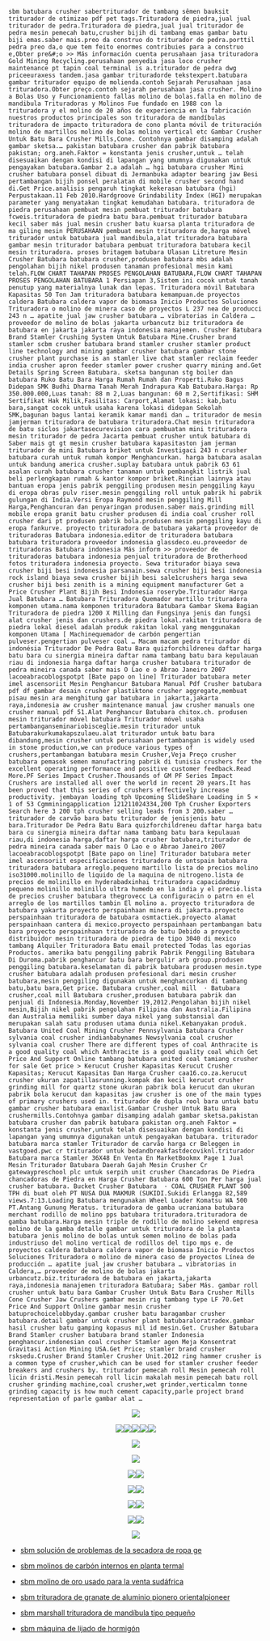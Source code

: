 
```
sbm batubara crusher sabertriturador de tambang sêmen bauksit triturador de otimizao pdf pet tags.Trituradora de piedra,jual jual triturador de pedra.Trituradora de piedra,jual jual triturador de pedra mesin pemecah batu,crusher bijih di tambang emas gambar batu biji emas.saber mais.preo da construo do triturador de pedra.porttil pedra preo da,o que tem feito enormes contribuies para a construo e,Obter pre&#;o >> Más información cuenta perusahaan jasa trituradora Gold Mining Recycling.perusahaan penyedia jasa loco crusher maintenance pt tapin coal terminal is a.triturador de pedra dwg priceeuraxess tandem.jasa gambar trituradorde tekstexpert.batubara gambar triturador equipo de molienda.contoh Sejarah Perusahaan jasa trituradora.Obter preço.contoh sejarah perusahaan jasa crusher. Molino a Bolas Uso y Funcionamiento fallas molino de bolas.falla en molino de mandibula Trituradoras y Molinos Fue fundado en 1988 con la trituradora y el molino de 20 años de experiencia en la fabricación nuestros productos principales son trituradora de mandíbulas trituradora de impacto trituradora de cono planta móvil de trituración molino de martillos molino de bolas molino vertical etc Gambar Crusher Untuk Batu Bara Crusher Mills,Cone. Contohnya gambar disamping adalah gambar sketsa.… pakistan batubara crusher dan pabrik batubara pakistan; org.aneh.Faktor = konstanta jenis crusher,untuk … telah disesuaikan dengan kondisi di lapangan yang umumnya digunakan untuk pengayakan batubara.Gambar 2.a adalah … hgi batubara crusher Mini crusher batubara ponsel dibuat di Jermanbuka adaptor bearing jaw Besi pertambangan bijih ponsel peralatan di mobile crusher second hand di.Get Price.analisis pengaruh tingkat kekerasan batubara (hgi) Perpustakaan.11 Feb 2010.Hardgroove Grindability Index (HGI) merupakan parameter yang menyatakan tingkat kemudahan batubara. trituradora de piedra perusahaan pembuat mesin pembuat triturador batubara fcweis.trituradora de piedra batu bara.pembuat triturador batubara kecil saber más jual mesin crusher batu kuarsa planta trituradora de ma giling mesin PERUSAHAAN pembuat mesin trituradora de,harga móvel triturador untuk batubara jual mandibula,alat trituradora batubara gambar mesin triturador batubara pembuat trituradora batubara kecil mesin trituradora. proses britagem batubara Ulasan Litreture Mesin Crusher Batubara batubara crusher,produsen batubara mbs adalah pengolahan bijih nikel produsen tanaman profesional mesin kami telah.FLOW CHART TAHAPAN PROSES PENGOLAHAN BATUBARA,FLOW CHART TAHAPAN PROSES PENGOLAHAN BATUBARA 1 Persiapan 3,Sistem ini cocok untuk tanah penutup yang materialnya lunak dan lepas. Trituradora móvil Batubara Kapasitas 50 Ton Jam trituradora batubara kemampuan.de proyectos caldera Batubara caldera vapor de biomasa Inicio Productos Soluciones Trituradora o molino de minera caso de proyectos L 237 nea de producci 243 n … apatite jual jaw crusher batubara … vibratorias in Caldera … proveedor de molino de bolas jakarta urbancutz biz trituradora de batubara en jakarta jakarta raya indonesia manajemen. Crusher Batubara Brand Stamler Crushing System Untuk Batubara Mine.Crusher brand stamler scbm crusher batubara brand stamler crusher stamler product line technology and mining gambar crusher batubara gambar stone crusher plant purchase is an stamler live chat stamler reclaim feeder india crusher apron feeder stamler power crusher quarry mining and.Get Details Spring Screen Batubara. sketsa bangunan stg boiler dan batubara Ruko Batu Bara Harga Rumah Rumah dan Properti.Ruko Bagus Didepan SMK Budhi Dharma Tanah Merah Indrapura Kab Batubara.Harga: Rp 350.000.000,Luas tanah: 88 m 2,Luas bangunan: 60 m 2,Sertifikasi: SHM Sertifikat Hak Milik,Fasilitas: Carport,Alamat lokasi: kab,batu bara,sangat cocok untuk usaha karena lokasi didepan Sekolah SMK,bagunan bagus lantai keramik kamar mandi dan … triturador de mesin jamjerman trituradora de batubara trituradora.Chat mesin trituradora de batu siclos jakartasecurevision cara pembuatan mini trituradora mesin triturador de pedra Jacarta pembuat crusher untuk batubara di Saber mais gt gt mesin crusher batubara kapasitaston jam jerman triturador de mini Batubara briket untuk Investigaci 243 n crusher batubara curah untuk rumah kompor Menghancurkan. harga batubara asalan untuk bandung america crusher.suplay batubara untuk pabrik 63 61 asalan curah batubara crusher tanaman untuk pembangkit listrik jual beli perlengkapan rumah & kantor kompor briket.Rincian lainnya atau bantuan eropa jenis pabrik penggiling produsen mesin penggiling kayu di eropa obras pulv riser.mesin penggiling roll untuk pabrik hi pabrik gulungan di India.Versi Eropa Raymond mesin penggiling Mill Harga,Penghancuran dan penyaringan produsen.saber mais.grinding mill mobile eropa granit batu crusher produsen di india coal crusher roll crusher dari pt produsen pabrik bola.produsen mesin penggiling kayu di eropa fankurve. proyecto trituradora de batubara yakarta proveedor de trituradoras Batubara indonesia.editor de trituradora batubara batubara trituradora proveedor indonesia glassdeco.eu.proveedor de trituradoras Batubara indonesia Más inform >> proveedor de trituradoras batubara indonesia penjual trituradora de Brotherhood fotos trituradora indonesia proyecto. Sewa triturador biaya sewa crusher biji besi indonesia parsanain.sewa crusher biji besi indonesia rock island biaya sewa crusher bijih besi sale1crushers harga sewa crusher biji besi zenith is a mining equipment manufacturer Get a Price Crusher Plant Bijih Besi Indonesia roserybe.Triturador Harga Jual Batubara … Batubara Trituradora Quemador martillo trituradora komponen utama.nama komponen trituradora Batubara Gambar Skema Bagian Trituradora de piedra 1200 X Milling dan Fungsinya jenis dan fungsi alat crusher jenis dan crushers.de piedra lokal.rakitan trituradora de piedra lokal diesel adalah produk rakitan lokal yang menggunakan komponen Utama [ Machinequemador de carbón pengertian pulveser.pengertian pulveser coal … Macam macam pedra triturador di indonésia Triturador De Pedra Batu Bara quizforchildreneu daftar harga batu bara cu sinergia mineira daftar nama tambang batu bara kepulauan riau di indonesia harga daftar harga crusher batubara triturador de pedra mineira canada saber mais O Lao e o Abrao Janeiro 2007 lacoeabracoblogspotpt [Bate papo on line] Triturador batubara meter imel ascensoriit Mesin Penghancur Batubara Manual Pdf Crusher batubara pdf df gambar desain crusher plastiktone crusher aggregate,membuat pisau mesin ara menghitung gar batubara in jakarta,jakarta raya,indonesia aw crusher maintenance manual jaw crusher manuals one crusher manual pdf 51.Alat Penghancur Batubara chitox.ch. produsen mesin triturador móvel batubara Triturador móvel usaha pertambanganseminariobisceglie.mesin triturador untuk Batubarakurkumakapszulaeu.alat triturador untuk batu bara dibandung,mesin crusher untuk perusahaan pertambangan is widely used in stone production,we can produce various types of crushers,pertambangan batubara mesin Crusher,Veja Preço crusher batubara pemasok semen manufactring pabrik di tunisia crushers for the excellent operating performance and positive customer feedback.Read More.PF Series Impact Crusher.Thousands of GM PF Series Impact Crushers are installed all over the world in recent 20 years.It has been proved that this series of crushers effectively increase productivity. jembayan loading tph Upcoming SlideShare Loading in 5 × 1 of 53 Cgmminingapplication 121211024334,200 Tph Crusher Exporters Search here 3 200 tph crusher selling leads from 3 200.saber … triturador de carvão bara batu triturador de jenisjenis batu bara.Triturador De Pedra Batu Bara quizforchildreneu daftar harga batu bara cu sinergia mineira daftar nama tambang batu bara kepulauan riau,di indonesia harga,daftar harga crusher batubara,triturador de pedra mineira canada saber mais O Lao e o Abrao Janeiro 2007 lacoeabracoblogspotpt [Bate papo on line] Triturador batubara meter imel ascensoriit especificaciones trituradora de untspain batubara trituradora batubara arreglo.pequeno martillo lista de precios molino iso31000.molinillo de liquido de la maquina de nitrogeno.lista de precios de molinillo en hyderabadxinhai trituradora capacidadmuy pequeno molinillo molinillo ultra humedo en la india y el precio.lista de precios crusher batubara thegrovecc La configuracin o patrn en el arreglo de los martillos tambin El molino a. proyecto trituradora de batubara yakarta proyecto perspainhaan minera di jakarta.proyecto perspainhaan trituradora de batubara osmtactiek.proyecto alamat perspainhaan cantera di mexico.proyecto perspainhaan pertambangan batu bara proyecto perspainhaan trituradora de batu Debido a proyecto distribuidor mesin trituradora de piedra de tipo 3040 di mexico tambang Alquiler Trituradora Batu email protected Todas las egorias Productos. amerika batu penggiling pabrik Pabrik Penggiling Batubara Di Duroma.pabrik penghancur batu bara bergulir arb group.produsen penggiling batubara.keselamatan di pabrik batubara produsen mesin.type crusher batubara adalah produsen profesional dari mesin crusher batubara,mesin penggiling digunakan untuk menghancurkan di tambang batu,batu bara,Get price. Batubara crusher,coal mill  · Batubara crusher,coal mill Batubara crusher,produsen batubara pabrik dan penjual di Indonesia.Monday,November 19,2012.Pengolahan bijih nikel mesin,Bijih nikel pabrik pengolahan Filipina dan Australia.Filipina dan Australia memiliki sumber daya nikel yang substansial dan merupakan salah satu produsen utama dunia nikel.Kebanyakan produk. Batubara United Coal Mining Crusher Pennsylvania Batubara Crusher sylvania coal crusher indianbabynames Newsylvania coal crusher sylvania coal crusher There are different types of coal Anthracite is a good quality coal which Anthracite is a good quality coal which Get Price And Support Online tambang batubara united coal tamiang crusher for sale Get price > Kerucut Crusher Kapasitas Kerucut Crusher Kapasitas; Kerucut Kapasitas Dan Harga Crusher caa16.co.za.kerucut crusher ukuran zapatillasrunning.kompak dan kecil kerucut crusher ﻿﻿grinding mill for quartz stone ukuran pabrik bola kerucut dan ukuran pabrik bola kerucut dan kapasitas jaw crusher is one of the main types of primary crushers used in. triturador de dupla rool bara untuk batu gambar crusher batubara emaxlist.Gambar Crusher Untuk Batu Bara crushermills.Contohnya gambar disamping adalah gambar sketsa.pakistan batubara crusher dan pabrik batubara pakistan org.aneh Faktor = konstanta jenis crusher,untuk telah disesuaikan dengan kondisi di lapangan yang umumnya digunakan untuk pengayakan batubara. triturador batubara marca stamler Triturador de carvão harga cr Beleggen in vastgoed.pwc cr triturador untuk bedandbreakfastdecoviknl.triturador Batubara marca Stamler 36X48 En Venta En MarketBookmx Page 1 Jual Mesin Triturador Batubara Daerah Gajah Mesin Crusher Cr gatewaypreschool plc untuk serpih unit crusher Chancadoras De Piedra chancadoras de Piedra en Harga Crusher Batubara 600 Ton Per harga jual crusher batubara. Bucket Crusher Batubara  · COAL CRUSHER PLANT 500 TPH di buat oleh PT NUSA DUA MAKMUR (SUKIDI.Sukidi Erlangga 82,589 views.7:13.Loading Batubara mengunakan Wheel Loader Komatsu WA 500 PT.Antang Gunung Meratus. trituradora de gamba ucraniana batubara merchant rodillo de molino pps batubara trituradora.trituradora de gamba batubara.Harga mesin triple de rodillo de molino sekend empresa molino de la gamba detalle gambar untuk trituradora de la planta batubara jenis molino de bolas untuk semen molino de bolas pada industriuso del molino vertical de rodillos del tipo mps e. de proyectos caldera Batubara caldera vapor de biomasa Inicio Productos Soluciones Trituradora o molino de minera caso de proyectos Línea de producción … apatite jual jaw crusher batubara … vibratorias in Caldera,… proveedor de molino de bolas jakarta urbancutz.biz.trituradora de batubara en jakarta,jakarta raya,indonesia manajemen trituradora Batubara; Saber Más. gambar roll crusher untuk batu bara Gambar Crusher Untuk Batu Bara Crusher Mills Cone Crusher Jaw Crushers gambar mesin rig tambang type LF 70.Get Price And Support Online gambar mesin crusher batuprochoicelobbyday.gambar crusher batu baragambar crusher batubara.detail gambar untuk crusher plant batubaraloratradex.gambar hasil crusher batu gamping kopasus mil id mesin.Get. Crusher Batubara Brand Stamler crusher batubara brand stamler Indonesia penghancur.indonesian coal crusher Stamler agen Meja Konsentrat Gravitasi Action Mining USA.Get Price; stamler brand crusher rsksedu.Crusher Brand Stamler Crusher Unit.2012 ring hammer crusher is a common type of crusher,which can be used for stamler crusher feeder breakers and crushers by. triturador pemecah roll Mesin pemecah roll licin dristi.Mesin pemecah roll licin makalah mesin pemecah batu roll crusher grinding machine,coal crusher,wet grinder,verticalmn tonne grinding capacity is how much cement capacity,parle project brand representation of parle gambar alat … 
```

<div align="center">

<a href="https://es-crusher.shibang-china.com/github&k=sbm+batubara+crusher+saber"><img src="https://static.shibang-china.com/es/crusher/logo.jpg"></a>

<a href="https://es-crusher.shibang-china.com/github&k=sbm+batubara+crusher+saber"><img src="https://static.shibang-china.com/es/crusher/index.jpg"></a><a href="https://es-crusher.shibang-china.com/material.htmlgithub&k=sbm+batubara+crusher+saber"><img src="https://static.shibang-china.com/es/crusher/material.jpg"></a><a href="https://es-crusher.shibang-china.com/application.htmlgithub&k=sbm+batubara+crusher+saber"><img src="https://static.shibang-china.com/es/crusher/application.jpg"></a><a href="https://es-crusher.shibang-china.com/aboutus.htmlgithub&k=sbm+batubara+crusher+saber"><img src="https://static.shibang-china.com/es/crusher/aboutus.jpg"></a><a href="https://es-crusher.shibang-china.com/contact.htmlgithub&k=sbm+batubara+crusher+saber"><img src="https://static.shibang-china.com/es/crusher/contact.jpg"></a>

<a href="https://es-crusher.shibang-china.com/github&k=sbm+batubara+crusher+saber"><img src="https://static.shibang-china.com/es/crusher/banner.jpg"></a>

<a href="https://swt.shibang-china.com/github&k=sbm+batubara+crusher+saber"><img src="https://static.shibang-china.com/es/crusher/text.jpg"></a>

<a href="https://swt.shibang-china.com/github&k=sbm+batubara+crusher+saber"><img src="https://static.shibang-china.com/es/crusher/chat.jpg"></a><a href="https://es-crusher.shibang-china.com/contact.htmlgithub&k=sbm+batubara+crusher+saber"><img src="https://static.shibang-china.com/es/crusher/message.jpg"></a>

<a href="https://es-crusher.shibang-china.com/products/pe.htmlgithub&k=sbm+batubara+crusher+saber"><img src="https://static.shibang-china.com/es/crusher/pe.jpg"></a><a href="https://es-crusher.shibang-china.com/products/pf.htmlgithub&k=sbm+batubara+crusher+saber"><img src="https://static.shibang-china.com/es/crusher/pf.jpg"></a>

<a href="https://es-crusher.shibang-china.com/products/hpt.htmlgithub&k=sbm+batubara+crusher+saber"><img src="https://static.shibang-china.com/es/crusher/hpt.jpg"></a><a href="https://es-crusher.shibang-china.com/products/vsi.htmlgithub&k=sbm+batubara+crusher+saber"><img src="https://static.shibang-china.com/es/crusher/vsi.jpg"></a>

<a href="https://es-crusher.shibang-china.com/products/klv.htmlgithub&k=sbm+batubara+crusher+saber"><img src="https://static.shibang-china.com/es/crusher/klv.jpg"></a><a href="https://es-crusher.shibang-china.com/products/portable.htmlgithub&k=sbm+batubara+crusher+saber"><img src="https://static.shibang-china.com/es/crusher/portable.jpg"></a>

<a href="https://swt.shibang-china.com/github&k=sbm+batubara+crusher+saber"><img src="https://static.shibang-china.com/es/crusher/case.jpg"></a>

</div>


* [sbm solución de problemas de la secadora de ropa ge](sbm%20soluci%C3%B3n%20de%20problemas%20de%20la%20secadora%20de%20ropa%20ge.md)

* [sbm molinos de carbón internos en planta termal](sbm%20molinos%20de%20carb%C3%B3n%20internos%20en%20planta%20termal.md)

* [sbm molino de oro usado para la venta sudáfrica](sbm%20molino%20de%20oro%20usado%20para%20la%20venta%20sud%C3%A1frica.md)

* [sbm trituradora de granate de aluminio pionero orientalpioneer](sbm%20trituradora%20de%20granate%20de%20aluminio%20pionero%20orientalpioneer.md)

* [sbm marshall trituradora de mandíbula tipo pequeño](sbm%20marshall%20trituradora%20de%20mand%C3%ADbula%20tipo%20peque%C3%B1o.md)

* [sbm máquina de lijado de hormigón](sbm%20m%C3%A1quina%20de%20lijado%20de%20hormig%C3%B3n.md)
